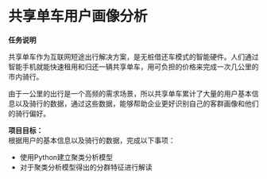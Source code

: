# 共享单车用户画像分析

**任务说明**  

共享单车作为互联网短途出行解决方案，是无桩借还车模式的智能硬件。人们通过智能手机就能快速租用和归还一辆共享单车，用可负担的价格来完成一次几公里的市内骑行。

由于一公里的出行是一个高频的需求场景，所以共享单车累计了大量的用户基本信息以及骑行的数据，通过这些数据，能够帮助企业更好识别自己的客群画像和他们的骑行偏好。

**项目目标：**  
根据用户的基本信息以及骑行的数据，完成以下事项：
- 使用Python建立聚类分析模型
- 对于聚类分析模型得出的分群特征进行解读